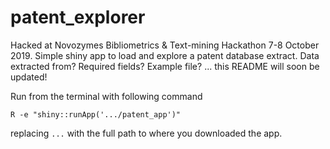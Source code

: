 # patent_explorer
Hacked at Novozymes Bibliometrics & Text-mining Hackathon 7-8 October 2019. Simple shiny app to load and explore a patent database extract. Data extracted from? Required fields? Example file? ... this README will soon be updated!

Run from the terminal with following command
```
R -e "shiny::runApp('.../patent_app')"
```
replacing `...` with the full path to where you downloaded the app.
